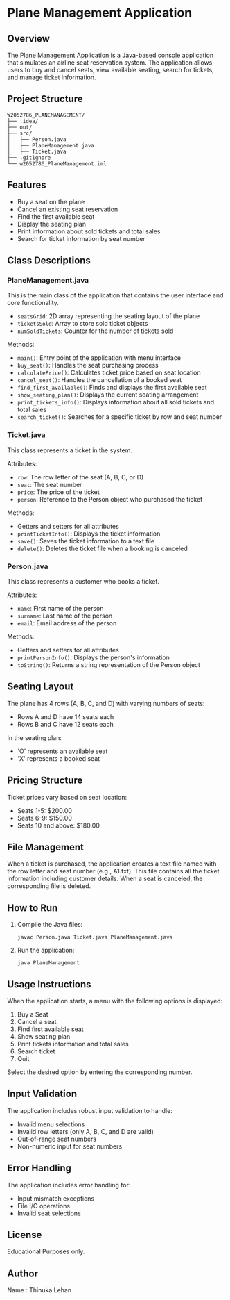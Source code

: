 # Plane Management Application

## Overview
The Plane Management Application is a Java-based console application that simulates an airline seat reservation system. The application allows users to buy and cancel seats, view available seating, search for tickets, and manage ticket information.

## Project Structure
```
W2052786_PLANEMANAGEMENT/
├── .idea/
├── out/
├── src/
│   ├── Person.java
│   ├── PlaneManagement.java
│   ├── Ticket.java
├── .gitignore
└── w2052786_PlaneManagement.iml
```

## Features
- Buy a seat on the plane
- Cancel an existing seat reservation
- Find the first available seat
- Display the seating plan
- Print information about sold tickets and total sales
- Search for ticket information by seat number

## Class Descriptions

### PlaneManagement.java
This is the main class of the application that contains the user interface and core functionality.

- `seatsGrid`: 2D array representing the seating layout of the plane
- `ticketsSold`: Array to store sold ticket objects
- `numSoldTickets`: Counter for the number of tickets sold

Methods:
- `main()`: Entry point of the application with menu interface
- `buy_seat()`: Handles the seat purchasing process
- `calculatePrice()`: Calculates ticket price based on seat location
- `cancel_seat()`: Handles the cancellation of a booked seat
- `find_first_available()`: Finds and displays the first available seat
- `show_seating_plan()`: Displays the current seating arrangement
- `print_tickets_info()`: Displays information about all sold tickets and total sales
- `search_ticket()`: Searches for a specific ticket by row and seat number

### Ticket.java
This class represents a ticket in the system.

Attributes:
- `row`: The row letter of the seat (A, B, C, or D)
- `seat`: The seat number
- `price`: The price of the ticket
- `person`: Reference to the Person object who purchased the ticket

Methods:
- Getters and setters for all attributes
- `printTicketInfo()`: Displays the ticket information
- `save()`: Saves the ticket information to a text file
- `delete()`: Deletes the ticket file when a booking is canceled

### Person.java
This class represents a customer who books a ticket.

Attributes:
- `name`: First name of the person
- `surname`: Last name of the person
- `email`: Email address of the person

Methods:
- Getters and setters for all attributes
- `printPersonInfo()`: Displays the person's information
- `toString()`: Returns a string representation of the Person object

## Seating Layout
The plane has 4 rows (A, B, C, and D) with varying numbers of seats:
- Rows A and D have 14 seats each
- Rows B and C have 12 seats each

In the seating plan:
- 'O' represents an available seat
- 'X' represents a booked seat

## Pricing Structure
Ticket prices vary based on seat location:
- Seats 1-5: $200.00
- Seats 6-9: $150.00
- Seats 10 and above: $180.00

## File Management
When a ticket is purchased, the application creates a text file named with the row letter and seat number (e.g., A1.txt). This file contains all the ticket information including customer details. When a seat is canceled, the corresponding file is deleted.

## How to Run
1. Compile the Java files:
   ```
   javac Person.java Ticket.java PlaneManagement.java
   ```
2. Run the application:
   ```
   java PlaneManagement
   ```

## Usage Instructions
When the application starts, a menu with the following options is displayed:
1. Buy a Seat
2. Cancel a seat
3. Find first available seat
4. Show seating plan
5. Print tickets information and total sales
6. Search ticket
0. Quit

Select the desired option by entering the corresponding number.

## Input Validation
The application includes robust input validation to handle:
- Invalid menu selections
- Invalid row letters (only A, B, C, and D are valid)
- Out-of-range seat numbers
- Non-numeric input for seat numbers

## Error Handling
The application includes error handling for:
- Input mismatch exceptions
- File I/O operations
- Invalid seat selections

## License
Educational Purposes only.

## Author
Name : Thinuka Lehan

